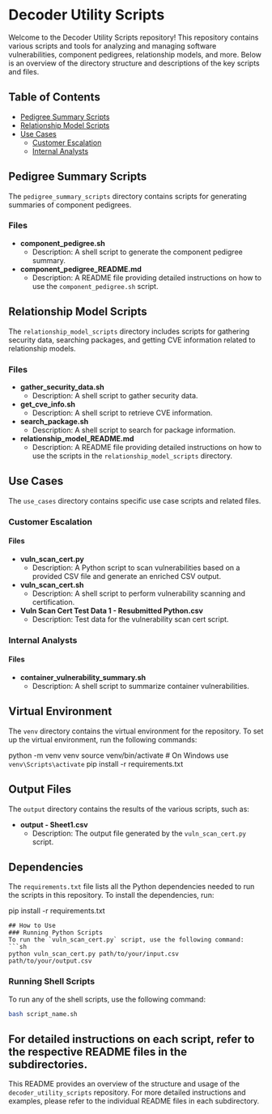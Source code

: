 # Decoder Utility Scripts


Welcome to the Decoder Utility Scripts repository! This repository contains various scripts and tools for analyzing and managing software vulnerabilities, component pedigrees, relationship models, and more. Below is an overview of the directory structure and descriptions of the key scripts and files.


## Table of Contents
- [Pedigree Summary Scripts](#pedigree-summary-scripts)
- [Relationship Model Scripts](#relationship-model-scripts)
- [Use Cases](#use-cases)
  - [Customer Escalation](#customer-escalation)
  - [Internal Analysts](#internal-analysts)


## Pedigree Summary Scripts


The `pedigree_summary_scripts` directory contains scripts for generating summaries of component pedigrees.


### Files
- **component_pedigree.sh**
  - Description: A shell script to generate the component pedigree summary.
- **component_pedigree_README.md**
  - Description: A README file providing detailed instructions on how to use the `component_pedigree.sh` script.


## Relationship Model Scripts


The `relationship_model_scripts` directory includes scripts for gathering security data, searching packages, and getting CVE information related to relationship models.


### Files
- **gather_security_data.sh**
  - Description: A shell script to gather security data.
- **get_cve_info.sh**
  - Description: A shell script to retrieve CVE information.
- **search_package.sh**
  - Description: A shell script to search for package information.
- **relationship_model_README.md**
  - Description: A README file providing detailed instructions on how to use the scripts in the `relationship_model_scripts` directory.


## Use Cases


The `use_cases` directory contains specific use case scripts and related files.


### Customer Escalation


#### Files
- **vuln_scan_cert.py**
  - Description: A Python script to scan vulnerabilities based on a provided CSV file and generate an enriched CSV output.
- **vuln_scan_cert.sh**
  - Description: A shell script to perform vulnerability scanning and certification.
- **Vuln Scan Cert Test Data 1 - Resubmitted Python.csv**
  - Description: Test data for the vulnerability scan cert script.


### Internal Analysts


#### Files
- **container_vulnerability_summary.sh**
  - Description: A shell script to summarize container vulnerabilities.


## Virtual Environment


The `venv` directory contains the virtual environment for the repository. To set up the virtual environment, run the following commands:


python -m venv venv
source venv/bin/activate  # On Windows use `venv\Scripts\activate`
pip install -r requirements.txt

## Output Files
The `output` directory contains the results of the various scripts, such as:
- **output - Sheet1.csv**
  - Description: The output file generated by the `vuln_scan_cert.py` script.
## Dependencies
The `requirements.txt` file lists all the Python dependencies needed to run the scripts in this repository. To install the dependencies, run:

pip install -r requirements.txt
```
## How to Use
### Running Python Scripts
To run the `vuln_scan_cert.py` script, use the following command:
```sh
python vuln_scan_cert.py path/to/your/input.csv path/to/your/output.csv
```
### Running Shell Scripts
To run any of the shell scripts, use the following command:
```sh
bash script_name.sh
```
For detailed instructions on each script, refer to the respective README files in the subdirectories.
---
This README provides an overview of the structure and usage of the `decoder_utility_scripts` repository. For more detailed instructions and examples, please refer to the individual README files in each subdirectory.
```
